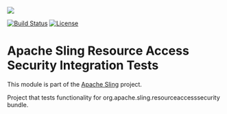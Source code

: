 [<img src="https://sling.apache.org/res/logos/sling.png"/>](https://sling.apache.org)

 [![Build Status](https://builds.apache.org/buildStatus/icon?job=Sling/sling-org-apache-sling-resourceaccesssecurity-it/master)](https://builds.apache.org/job/Sling/job/sling-org-apache-sling-resourceaccesssecurity-it/job/master) [![License](https://img.shields.io/badge/License-Apache%202.0-blue.svg)](https://www.apache.org/licenses/LICENSE-2.0)

# Apache Sling Resource Access Security Integration Tests

This module is part of the [Apache Sling](https://sling.apache.org) project.

Project that tests functionality for org.apache.sling.resourceaccesssecurity bundle.
